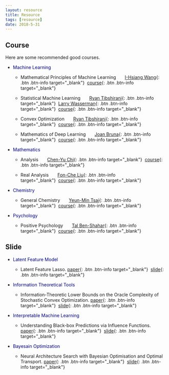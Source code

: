 ```yaml
---
layout: resource
title: Resource
tags: [resource]
date: 2018-5-31
---
```

## Course

  Here are some recommended good courses.
  * <span style="color:navy">Machine Learning</span>
      * Mathematical Principles of Machine Learning &nbsp;&nbsp;&nbsp;&nbsp;&nbsp; [I-Hsiang Wang](http://cc.ee.ntu.edu.tw/~ihsiangw/){: .btn .btn-info target="_blank"}&nbsp;&nbsp;[course](http://homepage.ntu.edu.tw/~ihwang/Teaching/Sp18/MPML.html){: .btn .btn-info target="_blank"}

      * Statistical Machine Learning &nbsp;&nbsp;&nbsp;&nbsp;&nbsp; [Ryan Tibshirani](http://www.stat.cmu.edu/~ryantibs/){: .btn .btn-info target="_blank"}&nbsp;&nbsp;[Larry Wasserman](http://www.stat.cmu.edu/~larry/){: .btn .btn-info target="_blank"}&nbsp;&nbsp;[course](http://www.stat.cmu.edu/~ryantibs/statml/){: .btn .btn-info target="_blank"}

      * Convex Optimization &nbsp;&nbsp;&nbsp;&nbsp;&nbsp; [Ryan Tibshirani](http://www.stat.cmu.edu/~ryantibs/){: .btn .btn-info target="_blank"}&nbsp;&nbsp;[course](http://www.stat.cmu.edu/~ryantibs/convexopt/){: .btn .btn-info target="_blank"}

      * Mathematics of Deep Learning &nbsp;&nbsp;&nbsp;&nbsp;&nbsp; [Joan Bruna](https://cims.nyu.edu/~bruna/){: .btn .btn-info target="_blank"}&nbsp;&nbsp;[course](https://github.com/joanbruna/MathsDL-spring18){: .btn .btn-info target="_blank"}
      
  * <span style="color:navy">Mathematics</span>

      * Analysis &nbsp;&nbsp;&nbsp;&nbsp;&nbsp; [Chen-Yu Chi](http://www3.math.ntu.edu.tw/people/bio.php?PID=3447){: .btn .btn-info target="_blank"}&nbsp;&nbsp;[course](http://ocw.aca.ntu.edu.tw/ntu-ocw/ocw/cou/105S107){: .btn .btn-info target="_blank"}

      * Real Analysis &nbsp;&nbsp;&nbsp;&nbsp;&nbsp; [Fon-Che Liu](http://www.math.sinica.edu.tw/www/file_upload/maliufc/maliufc-e.htm){: .btn .btn-info target="_blank"}&nbsp;&nbsp;[course](http://ocw.aca.ntu.edu.tw/ntu-ocw/index.php/ocw/cou/105S109){: .btn .btn-info target="_blank"}

   * <span style="color:navy">Chemistry</span>

      * General Chemistry &nbsp;&nbsp;&nbsp;&nbsp;&nbsp; [Yeun-Min Tsai](https://www.ch.ntu.edu.tw/~ymtsai/English.htm){: .btn .btn-info target="_blank"}&nbsp;&nbsp;[course](http://ocw.aca.ntu.edu.tw/ntu-ocw/index.php/ocw/cou/103S115){: .btn .btn-info target="_blank"}

   * <span style="color:navy">Psychology</span>

      * Positive Psychology &nbsp;&nbsp;&nbsp;&nbsp;&nbsp; [Tal Ben-Shahar](http://www.talbenshahar.com/){: .btn .btn-info target="_blank"}&nbsp;&nbsp;[course](http://open.163.com/special/opencourse/positivepsychology.html){: .btn .btn-info target="_blank"}


## Slide

  * <span style="color:navy">Latent Feature Model</span>
    
    * Latent Feature Lasso. [paper](http://www.cs.cmu.edu/~eyan/publication/LatentFeatureLasso.pdf){: .btn .btn-info target="_blank"}&nbsp;&nbsp;[slide]({{site.url}}/assets/slide/LatentFeatureLasso_self_slide.pdf){: .btn .btn-info target="_blank"}

  * <span style="color:navy">Information Theoretical Tools</span>

    * Information-Theoretic Lower Bounds on the Oracle Complexity of Stochastic Convex Optimization. [paper](https://ieeexplore.ieee.org/stamp/stamp.jsp?tp=&arnumber=6142067){: .btn .btn-info target="_blank"}&nbsp;&nbsp;[slide]({{site.url}}/assets/slide/information-theoretic_lower_bounds_on_the_oracle_complexity_of_convex_optimization_slide.pdf){: .btn .btn-info target="_blank"}

  * <span style="color:navy">Interpretable Machine Learning</span>

    * Understanding Black-box Predictions via Influence Functions. [paper](https://arxiv.org/pdf/1703.04730.pdf){: .btn .btn-info target="_blank"}&nbsp;&nbsp;[slide]({{site.url}}/assets/slide/Understanding_Black_box_Presentation.pdf){: .btn .btn-info target="_blank"}
  
  * <span style="color:navy">Bayesain Optimization</span>

    * Neural Architecture Search with Bayesian Optimisation and Optimal Transport. [paper](https://arxiv.org/pdf/1802.07191.pdf){: .btn .btn-info target="_blank"}&nbsp;&nbsp;[slide]({{site.url}}/assets/slide/Neural_Architecture_Search_via_Optimal_Transport.pdf){: .btn .btn-info target="_blank"}  


